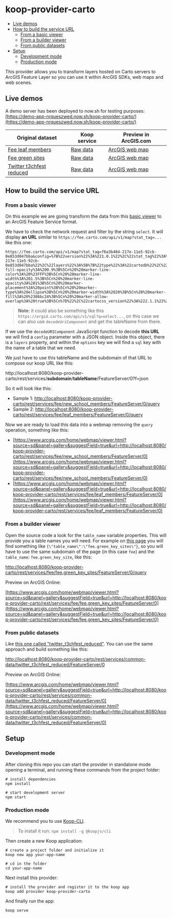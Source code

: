 # koop-provider-carto

<!-- START doctoc generated TOC please keep comment here to allow auto update -->
<!-- DON'T EDIT THIS SECTION, INSTEAD RE-RUN doctoc TO UPDATE -->


- [Live demos](#live-demos)
- [How to build the service URL](#how-to-build-the-service-url)
  - [From a basic viewer](#from-a-basic-viewer)
  - [From a builder viewer](#from-a-builder-viewer)
  - [From public datasets](#from-public-datasets)
- [Setup](#setup)
  - [Development mode](#development-mode)
  - [Production mode](#production-mode)

<!-- END doctoc generated TOC please keep comment here to allow auto update -->

This provider allows you to transform layers hosted on Carto servers to ArcGIS Feature Layer so you can use it within ArcGIS SDKs, web maps and web scenes.

## Live demos

A demo server has been deployed to now.sh for testing purposes: [https://demo-app-nrqueszwed.now.sh/koop-provider-carto/](https://demo-app-nrqueszwed.now.sh/koop-provider-carto/)

|Original dataset|Koop service|Preview in ArcGIS.com|
|---|---|---|
|[Fee leaf members](https://fee.carto.com/viz/f6a3b484-217e-11e5-92cb-0e853d047bba/embed_map?wmode=opaque)|[Raw data](https://demo-app-nrqueszwed.now.sh/koop-provider-carto/rest/services/fee/leaf_members/FeatureServer/0/query)|[ArcGIS web map](https://www.arcgis.com/home/webmap/viewer.html?source=sd&panel=gallery&suggestField=true&url=https://demo-app-nrqueszwed.now.sh/koop-provider-carto/rest/services/fee/leaf_members/FeatureServer/0)
|[Fee green sites](https://fee.carto.com/builder/5459e116-668a-11e5-9e6d-0e5b35a699a7/embed)|[Raw data](https://demo-app-nrqueszwed.now.sh/koop-provider-carto/rest/services/fee/fee.green_key_sites/FeatureServer/0)|[ArcGIS web map](https://www.arcgis.com/home/webmap/viewer.html?source=sd&panel=gallery&suggestField=true&url=https://demo-app-nrqueszwed.now.sh/koop-provider-carto/rest/services/fee/fee.green_key_sites/FeatureServer/0)|
|[Twitter t3chfest reduced](https://common-data.cartodb.com/api/v2/sql?q=SELECT%20*%20FROM%20twitter_t3chfest_reduced)|[Raw data](https://demo-app-nrqueszwed.now.sh/koop-provider-carto/rest/services/common-data/twitter_t3chfest_reduced/FeatureServer/0)|[ArcGIS web map](https://www.arcgis.com/home/webmap/viewer.html?source=sd&panel=gallery&suggestField=true&url=https://demo-app-nrqueszwed.now.sh/koop-provider-carto/rest/services/common-data/twitter_t3chfest_reduced/FeatureServer/0)|


## How to build the service URL

### From a basic viewer

On this example we are going transform the data from this [basic viewer](https://fee.carto.com/viz/f6a3b484-217e-11e5-92cb-0e853d047bba/embed_map?wmode=opaque) to an ArcGIS Feature Service format.

We have to check the network request and filter by the string `select`. It will display **an URL** similar to `https://fee.carto.com/api/v1/map?stat_tag=...` like this one:

```
https://fee.carto.com/api/v1/map?stat_tag=f6a3b484-217e-11e5-92cb-0e853d047bba&config=%7B%22version%22%3A%221.0.1%22%2C%22stat_tag%22%3A%22f6a3b484-217e-11e5-92cb-0e853d047bba%22%2C%22layers%22%3A%5B%7B%22type%22%3A%22cartodb%22%2C%22options%22%3A%7B%22sql%22%3A%22SELECT%20*%20FROM%20leaf_members%22%2C%22cartocss%22%3A%22%2F**%20simple%20visualization%20*%2F%5Cn%5Cn%23leaf_members%7B%5Cn%20%20marker-fill-opacity%3A%200.9%3B%5Cn%20%20marker-line-color%3A%20%23FFF%3B%5Cn%20%20marker-line-width%3A%201.5%3B%5Cn%20%20marker-line-opacity%3A%201%3B%5Cn%20%20marker-placement%3A%20point%3B%5Cn%20%20marker-type%3A%20ellipse%3B%5Cn%20%20marker-width%3A%2020%3B%5Cn%20%20marker-fill%3A%20%2386bc24%3B%5Cn%20%20marker-allow-overlap%3A%20true%3B%5Cn%7D%22%2C%22cartocss_version%22%3A%222.1.1%22%2C%22interactivity%22%3A%5B%22cartodb_id%22%5D%2C%22attributes%22%3A%7B%22id%22%3A%22cartodb_id%22%2C%22columns%22%3A%5B%22address%22%2C%22amount_primary_school%22%2C%22amount_students%22%2C%22amount_teachers%22%2C%22country%22%2C%22international_organisation_name%22%2C%22lat%22%2C%22lng%22%2C%22local_organisation_name%22%2C%22national_operator_email%22%2C%22national_operator_name%22%2C%22national_operator_phone%22%2C%22number_of_trees_planted_during_the_academic_year%22%2C%22web%22%2C%22year_joined_leaf%22%2C%22total_number_of_schools%22%2C%22total_number_of_students%22%2C%22total_number_of_teachers%22%5D%7D%7D%7D%5D%7D&callback=_cdbc_1290352312_1
```

> **Note**: it could also be something like this `https://orgid.carto.com/api/v1/sql?q=select...`, on this case we can also use `decodeUriComponent` and get the tableName from there.

If we use the `decodeURIComponent` JavaScript function to decode **this URL** we will find a `config` parameter with a JSON object. Inside this object, there is a `layers` property, and within the `options` key we will find a `sql` key with the name of a table that we need.

We just have to use this tableName and the subdomain of that URL to compose our koop URL like this:

http://localhost:8080/koop-provider-carto/rest/services/**subdomain**/**tableName**/FeatureServer/0?f=json

So it will look like this:

* Sample 1: [http://localhost:8080/koop-provider-carto/rest/services/fee/new_school_members/FeatureServer/0/query](http://localhost:8080/koop-provider-carto/rest/services/fee/new_school_members/FeatureServer/0/query)
* Sample 2: [http://localhost:8080/koop-provider-carto/rest/services/fee/leaf_members/FeatureServer/0/query](http://localhost:8080/koop-provider-carto/rest/services/fee/leaf_members/FeatureServer/0/query)

Now we are ready to load this data into a webmap removing the `query` operation, something like this:

* [https://www.arcgis.com/home/webmap/viewer.html?source=sd&panel=gallery&suggestField=true&url=http://localhost:8080/koop-provider-carto/rest/services/fee/new_school_members/FeatureServer/0](https://www.arcgis.com/home/webmap/viewer.html?source=sd&panel=gallery&suggestField=true&url=http://localhost:8080/koop-provider-carto/rest/services/fee/new_school_members/FeatureServer/0)
* [https://www.arcgis.com/home/webmap/viewer.html?source=sd&panel=gallery&suggestField=true&url=http://localhost:8080/koop-provider-carto/rest/services/fee/leaf_members/FeatureServer/0](https://www.arcgis.com/home/webmap/viewer.html?source=sd&panel=gallery&suggestField=true&url=http://localhost:8080/koop-provider-carto/rest/services/fee/leaf_members/FeatureServer/0)

### From a builder viewer

Open the source code a look for the `table_name` variable properties. This will provide you a table names you will need. For example on [this page](https://fee.carto.com/builder/5459e116-668a-11e5-9e6d-0e5b35a699a7/embed) you will find something like `{\"table_name\":\"fee.green_key_sites\"}`, so you will have to use the same subdomain of the page (in this case `fee`) and the `table_name`: `fee.green_key_site`, like this:

[http://localhost:8080/koop-provider-carto/rest/services/fee/fee.green_key_sites/FeatureServer/0/query](http://localhost:8080/koop-provider-carto/rest/services/fee/fee.green_key_sites/FeatureServer/0/query)

Preview on ArcGIS Online:

[https://www.arcgis.com/home/webmap/viewer.html?source=sd&panel=gallery&suggestField=true&url=http://localhost:8080/koop-provider-carto/rest/services/fee/fee.green_key_sites/FeatureServer/0](https://www.arcgis.com/home/webmap/viewer.html?source=sd&panel=gallery&suggestField=true&url=http://localhost:8080/koop-provider-carto/rest/services/fee/fee.green_key_sites/FeatureServer/0)


### From public datasets

Like [this one called "twitter_t3chfest_reduced"](https://common-data.cartodb.com/api/v2/sql?q=select%20*%20from%20(SELECT%20*%20FROM%20%22twitter_t3chfest_reduced)%22%20as%20_cartodbjs_alias). You can use the same approach and build something like this:

[http://localhost:8080/koop-provider-carto/rest/services/common-data/twitter_t3chfest_reduced/FeatureServer/0](http://localhost:8080/koop-provider-carto/rest/services/common-data/twitter_t3chfest_reduced/FeatureServer/0)

Preview on ArcGIS Online:

[https://www.arcgis.com/home/webmap/viewer.html?source=sd&panel=gallery&suggestField=true&url=http://localhost:8080/koop-provider-carto/rest/services/common-data/twitter_t3chfest_reduced/FeatureServer/0](https://www.arcgis.com/home/webmap/viewer.html?source=sd&panel=gallery&suggestField=true&url=http://localhost:8080/koop-provider-carto/rest/services/common-data/twitter_t3chfest_reduced/FeatureServer/0)

## Setup

### Development mode

After cloning this repo you can start the provider in standalone mode opening a terminal, and running these commands from the project folder:

```
# install dependencies
npm install

# start development server
npm start
```

### Production mode

We recommend you to use [Koop-CLI](https://github.com/koopjs/koop-cli).

> To install it run: `npm install -g @koopjs/cli`

Then create a new Koop application:

```
# create a project folder and initialize it
koop new app your-app-name

# cd in the folder
cd your-app-name
```

Next install this provider:

```
# install the provider and register it to the koop app
koop add provider koop-provider-carto
```

And finally run the app:

`koop serve`
